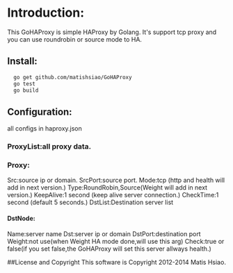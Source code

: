 # Introduction:
  This GoHAProxy is simple HAProxy by Golang.
  It's support tcp proxy and you can use roundrobin or source mode to HA.

## Install:
```sh
  go get github.com/matishsiao/GoHAProxy
  go test
  go build
```

## Configuration:

all configs in haproxy.json

### ProxyList:all proxy data.
### Proxy:
Src:source ip or domain.
SrcPort:source port.
Mode:tcp (http and health will add in next version.)
Type:RoundRobin,Source(Weight will add in next version.)
KeepAlive:1 second (keep alive server connection.)
CheckTime:1 second (default 5 seconds.)
DstList:Destination server list
#### DstNode:
Name:server name
Dst:server ip or domain
DstPort:destination port
Weight:not use(when Weight HA mode done,will use this arg)
Check:true or false(if you set false,the GoHAProxy will set this server allways health.)

##License and Copyright
This software is Copyright 2012-2014 Matis Hsiao.
